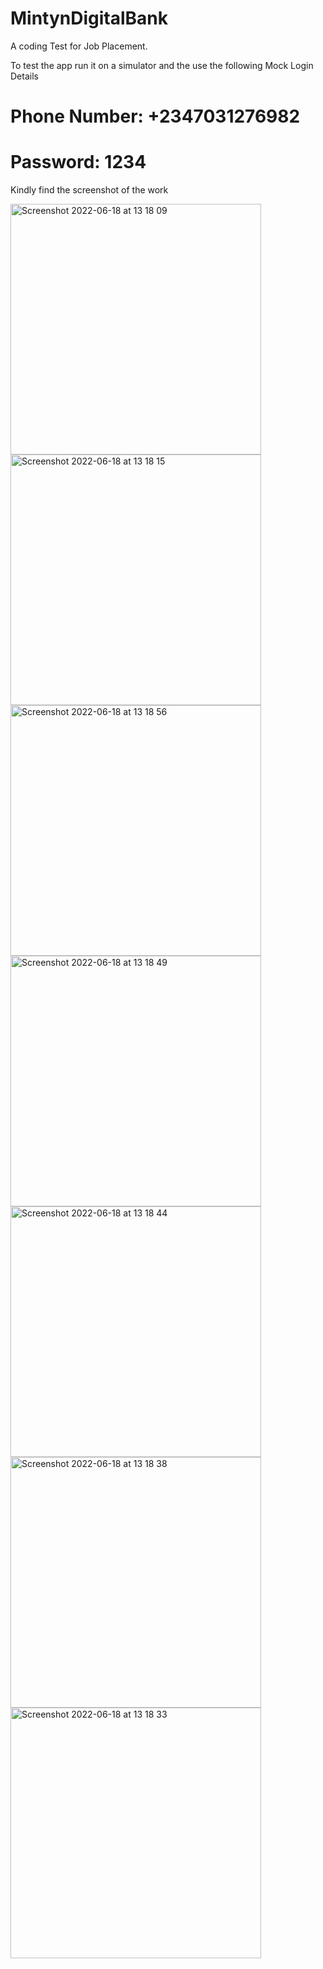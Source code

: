 # MintynDigitalBank
A coding Test for Job Placement.

To test the app run it on a simulator and the use the following Mock Login Details

# Phone Number: +2347031276982
# Password: 1234

Kindly find the screenshot of the work

<img width="401" alt="Screenshot 2022-06-18 at 13 18 09" src="https://user-images.githubusercontent.com/84634788/174437278-9c53aef2-4279-47ba-ab89-83042ca86d47.png">
<img width="401" alt="Screenshot 2022-06-18 at 13 18 15" src="https://user-images.githubusercontent.com/84634788/174437283-5e3c9acc-65a1-4c6a-bcd7-c577dcf5f641.png">
<img width="401" alt="Screenshot 2022-06-18 at 13 18 56" src="https://user-images.githubusercontent.com/84634788/174437285-d919015a-f4f1-4eab-b494-49be0a19d2ee.png">
<img width="401" alt="Screenshot 2022-06-18 at 13 18 49" src="https://user-images.githubusercontent.com/84634788/174437287-5f339e36-b4f8-4392-8bdd-60c65c9ee4c0.png">
<img width="401" alt="Screenshot 2022-06-18 at 13 18 44" src="https://user-images.githubusercontent.com/84634788/174437291-06ef2663-f104-458b-976c-8468b72a91b3.png">
<img width="401" alt="Screenshot 2022-06-18 at 13 18 38" src="https://user-images.githubusercontent.com/84634788/174437293-e8ea09b6-753c-4436-8cb2-e83793ad7fc8.png">
<img width="401" alt="Screenshot 2022-06-18 at 13 18 33" src="https://user-images.githubusercontent.com/84634788/174437295-e428ea87-da35-4b57-a868-01727e67e391.png">
